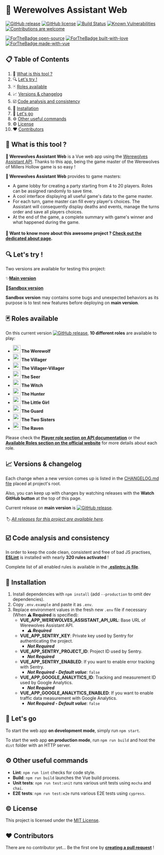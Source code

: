 # 🐺 Werewolves Assistant Web

[![GitHub release](https://img.shields.io/github/release/antoinezanardi/werewolves-assistant-web.svg)](https://GitHub.com/antoinezanardi/werewolves-assistant-web/releases/)
[![GitHub license](https://img.shields.io/github/license/antoinezanardi/werewolves-assistant-web.svg)](https://github.com/antoinezanardi/https://img.shields.io/github/license/werewolves-assistant-web.svg/blob/master/LICENSE)
[![Build Status](https://travis-ci.org/antoinezanardi/werewolves-assistant-web.svg?branch=master)](https://travis-ci.org/antoinezanardi/werewolves-assistant-web)
[![Known Vulnerabilities](https://snyk.io/test/github/antoinezanardi/werewolves-assistant-web/badge.svg?targetFile=package.json)](https://snyk.io/test/github/antoinezanardi/werewolves-assistant-web?targetFile=package.json)
[![Contributions are welcome](https://img.shields.io/badge/contributions-welcome-brightgreen.svg?style=flat)](https://github.com/antoinezanardi/werewolves-assistant-web/issues)

[![ForTheBadge open-source](https://forthebadge.com/images/badges/open-source.svg)](https://forthebadge.com)
[![ForTheBadge built-with-love](http://ForTheBadge.com/images/badges/built-with-love.svg)](https://GitHub.com/antoinezanardi/)
[![ForTheBadge made-with-vue](https://forthebadge.com/images/badges/made-with-vue.svg)](https://forthebadge.com)

## 📋 Table of Contents

1. 🐺 [What is this tool ?](#what-is-this-tool)
2. 🔍 [Let's try !](#lets-try)
3. 🃏 [Roles available](#roles-available)
5. 📈 [Versions & changelog](#versions)
6. ☑️ [Code analysis and consistency](#code-analysis-and-consistency)
7. 🔨 [Installation](#installation)
8. 🔌 [Let's go](#lets-go)
9. ⚙️ [Other useful commands](#other-useful-commands)
10. ©️ [License](#license)
11. ❤️ [Contributors](#contributors)

## <a name="what-is-this-tool">🐺 What is this tool ?</a>
**🐺 Werewolves Assistant Web** is a Vue web app using the <a href="https://github.com/antoinezanardi/werewolves-assistant-api" target="_blank">Werewolves Assistant API</a>.
Thanks to this app, being the game master of the Werewolves of Millers Hollow game is so easy ! 

**🐺 Werewolves Assistant Web** provides to game masters:
- A game lobby for creating a party starting from 4 to 20 players. Roles can be assigned randomly to save time.
- A cool interface displaying all useful game's data to the game master.
- For each turn, game master can fill every player's choices. The Assistant will consequently display deaths and events, manage the turns order and save all players choices.
- At the end of the game, a complete summary with game's winner and what happened during the game.

#### 🤔 Want to know more about this awesome project ? <a href="https://werewolves-assistant.antoinezanardi.fr/about" target="_blank">**Check out the dedicated about page**</a>.

## <a name="lets-try">🔍 Let's try !</a>
Two versions are available for testing this project:

✨<a href="https://werewolves-assistant.antoinezanardi.fr" target="_blank">**Main version**</a>

🔧<a href="https://sandbox.werewolves-assistant.antoinezanardi.fr" target="_blank">**Sandbox version**</a>

**Sandbox version** may contains some bugs and unexpected behaviors as its purpose is to test new features before deploying on **main version**.

## <a name="roles-available">🃏 Roles available</a>

On this current version [![GitHub release](https://img.shields.io/github/release/antoinezanardi/werewolves-assistant-web.svg)](https://GitHub.com/antoinezanardi/werewolves-assistant-web/releases/), **10 different roles** are available to play:

- **<img src="https://werewolves-assistant-api.antoinezanardi.fr/img/roles/werewolf.png" width="25"/> The Werewolf**
- **<img src="https://werewolves-assistant-api.antoinezanardi.fr/img/roles/villager.png" width="25"/> The Villager**
- **<img src="https://werewolves-assistant-api.antoinezanardi.fr/img/roles/villager.png" width="25"/> The Villager-Villager**
- **<img src="https://werewolves-assistant-api.antoinezanardi.fr/img/roles/seer.png" width="25"/> The Seer**
- **<img src="https://werewolves-assistant-api.antoinezanardi.fr/img/roles/witch.png" width="25"/> The Witch**
- **<img src="https://werewolves-assistant-api.antoinezanardi.fr/img/roles/hunter.png" width="25"/> The Hunter**
- **<img src="https://werewolves-assistant-api.antoinezanardi.fr/img/roles/little-girl.png" width="25"/> The Little Girl**
- **<img src="https://werewolves-assistant-api.antoinezanardi.fr/img/roles/guard.png" width="25"/> The Guard**
- **<img src="https://werewolves-assistant-api.antoinezanardi.fr/img/roles/two-sisters.png" width="25"/> The Two Sisters**
- **<img src="https://werewolves-assistant-api.antoinezanardi.fr/img/roles/raven.png" width="25"/> The Raven**

Please check the <a href="https://werewolves-assistant-api.antoinezanardi.fr/apidoc/#player-roles" target="_blank">**Player role section on API documentation**</a> or the <a href="https://werewolves-assistant.antoinezanardi.fr/about" target="_blank">**Available Roles section on the official website**</a> for more details about each role.

## <a name="versions">📈 Versions & changelog</a>
Each change when a new version comes up is listed in the <a href="https://github.com/antoinezanardi/werewolves-assistant-web/blob/master/CHANGELOG.md" target="_blank">CHANGELOG.md file</a> placed at project's root.

Also, you can keep up with changes by watching releases with the **Watch GitHub button** at the top of this page.

Current release on **main version** is [![GitHub release](https://img.shields.io/github/release/antoinezanardi/werewolves-assistant-web.svg)](https://GitHub.com/antoinezanardi/werewolves-assistant-web/releases/).

###### 🏷️ <a href="https://github.com/antoinezanardi/werewolves-assistant-web/releases" target="_blank">All releases for this project are available here</a>. 

## <a name="code-analysis-and-consistency">☑️ Code analysis and consistency</a>
In order to keep the code clean, consistent and free of bad JS practises, **[ESLint](https://eslint.org/)** is installed with nearly **320 rules activated** !

Complete list of all enabled rules is available in the **[.eslintrc.js file](https://github.com/antoinezanardi/werewolves-assistant-web/blob/master/.eslintrc.js)**.

## <a name="installation">🔨 Installation</a>
1. Install dependencies with `npm install` (add `--production` to omit dev dependencies).
2. Copy `.env.example` and paste it as `.env`.
3. Replace environment values in the fresh new `.env` file if necessary (When **⚠️️ Required** is specified):
    * **VUE_APP_WEREWOLVES_ASSISTANT_API_URL**: Base URL of Werewolves Assistant API.
        -  _**⚠️️ Required**_
    * **VUE_APP_SENTRY_KEY**: Private key used by Sentry for authenticating the project.
        -  _**Not Required**_
    * **VUE_APP_SENTRY_PROJECT_ID**: Project ID used by Sentry.
        -  _**Not Required**_
    * **VUE_APP_SENTRY_ENABLED**: If you want to enable error tracking with Sentry.
        -  _**Not Required - Default value**_: `false`
    * **VUE_APP_GOOGLE_ANALYTICS_ID**: Tracking and measurement ID used by Google Analytics.
        -  _**Not Required**_
    * **VUE_APP_GOOGLE_ANALYTICS_ENABLED**: If you want to enable traffic data measurement with Google Analytics.
        -  _**Not Required - Default value**_: `false`

## <a name="lets-go">🔌 Let's go</a>
To start the web app **on development mode**, simply run `npm start`.

To start the web app **on production mode**, run `npm run build` and host the `dist` folder with an HTTP server.

## <a name="other-useful-commands">⚙️ Other useful commands</a>
- **Lint**: `npm run lint` checks for code style.
- **Build**: `npm run build` launches the Vue build process.
- **Unit tests**: `npm run test:unit` runs various unit tests using `mocha` and `chai`.
- **E2E tests**: `npm run test:e2e` runs various E2E tests using `cypress`.

## <a name="license">©️ License</a>

This project is licensed under the [MIT License](http://opensource.org/licenses/MIT).

## <a name="contributors">❤️ Contributors</a>

There are no contributor yet... Be the first one by **[creating a pull request](https://github.com/antoinezanardi/werewolves-assistant-web/pulls)** !